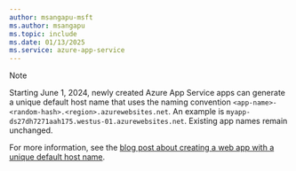 ```yaml
---
author: msangapu-msft
ms.author: msangapu
ms.topic: include
ms.date: 01/13/2025
ms.service: azure-app-service
---
```


<a name="dnl-note" ></a>

> [!NOTE]
> Starting June 1, 2024, newly created Azure App Service apps can generate a unique default host name that uses the naming convention `<app-name>-<random-hash>.<region>.azurewebsites.net`. An example is `myapp-ds27dh7271aah175.westus-01.azurewebsites.net`. Existing app names remain unchanged.
>
> For more information, see the [blog post about creating a web app with a unique default host name](https://techcommunity.microsoft.com/blog/appsonazureblog/secure-unique-default-hostnames-ga-on-app-service-web-apps-and-public-preview-on/4303571).
